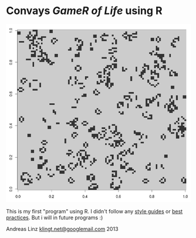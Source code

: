 # Convays *GameR of Life* using R

![Game of Life Plot (dimension 100 x 100)](game_of_life.png)

This is my first "program" using R. I didn't follow any [style guides](http://google-styleguide.googlecode.com/svn/trunk/Rguide.xml) or [best practices](http://stackoverflow.com/questions/1429907/workflow-for-statistical-analysis-and-report-writing/1434424#1434424). But i will in future programs :)

Andreas Linz
klingt.net@googlemail.com
2013

